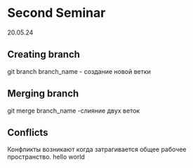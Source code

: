 # Second Seminar
20.05.24
## Creating branch
git branch branch_name - создание новой ветки
## Merging branch
git merge branch_name -слияние двух веток
## Conflicts
Конфликты возникают когда затрагивается общее рабочее пространство.
hello world
